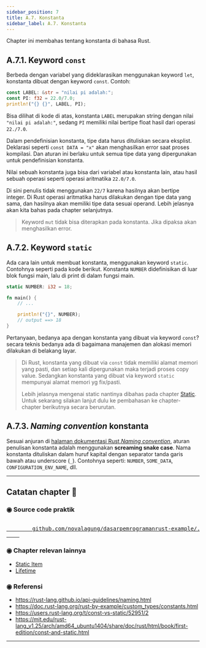 ```yaml
---
sidebar_position: 7
title: A.7. Konstanta
sidebar_label: A.7. Konstanta
---
```


Chapter ini membahas tentang konstanta di bahasa Rust.

## A.7.1. Keyword `const`

Berbeda dengan variabel yang dideklarasikan menggunakan keyword `let`, konstanta dibuat dengan keyword `const`. Contoh:

```rust
const LABEL: &str = "nilai pi adalah:";
const PI: f32 = 22.0/7.0;
println!("{} {}", LABEL, PI);
```

Bisa dilihat di kode di atas, konstanta `LABEL` merupakan string dengan nilai `"nilai pi adalah:"`, sedang `PI` memiliki nilai bertipe float hasil dari operasi `22./7.0`.

Dalam pendefinisian konstanta, tipe data harus dituliskan secara eksplist. Deklarasi seperti `const DATA = "x"` akan menghasilkan error saat proses kompilasi. Dan aturan ini berlaku untuk semua tipe data yang dipergunakan untuk pendefinisian konstanta.

Nilai sebuah konstanta juga bisa dari variabel atau konstanta lain, atau hasil sebuah operasi seperti operasi aritmatika `22.0/7.0`.

Di sini penulis tidak menggunakan `22/7` karena hasilnya akan bertipe integer. Di Rust operasi aritmatika harus dilakukan dengan tipe data yang sama, dan hasilnya akan memiliki tipe data sesuai operand. Lebih jelasnya akan kita bahas pada chapter selanjutnya.

> Keyword `mut` tidak bisa diterapkan pada konstanta. Jika dipaksa akan menghasilkan error.

## A.7.2. Keyword `static`

Ada cara lain untuk membuat konstanta, menggunakan keyword `static`. Contohnya seperti pada kode berikut. Konstanta `NUMBER` didefinisikan di luar blok fungsi main, lalu di print di dalam fungsi main.

```rust
static NUMBER: i32 = 18;

fn main() {
    // ...

    println!("{}", NUMBER);
    // output ==> 18
}
```

Pertanyaan, bedanya apa dengan konstanta yang dibuat via keyword `const`? secara teknis bedanya ada di bagaimana manajemen dan alokasi memori dilakukan di belakang layar.

> Di Rust, konstanta yang dibuat via `const` tidak memiliki alamat memori yang pasti, dan setiap kali dipergunakan maka terjadi proses copy value. Sedangkan konstanta yang dibuat via keyword `static` mempunyai alamat memori yg fix/pasti.
>
> Lebih jelasnya mengenai static nantinya dibahas pada chapter [Static](/basic/static). Untuk sekarang silakan lanjut dulu ke pembahasan ke chapter-chapter berikutnya secara berurutan.

## A.7.3. *Naming convention* konstanta

Sesuai anjuran di [halaman dokumentasi Rust](https://rust-lang.github.io/api-guidelines/naming.html),[*Naming convention*](https://rust-lang.github.io/api-guidelines/naming.html), aturan penulisan konstanta adalah menggunakan **screaming snake case**. Nama konstanta dituliskan dalam huruf kapital dengan separator tanda garis bawah atau underscore (`_`). Contohnya seperti: `NUMBER`, `SOME_DATA`, `CONFIGURATION_ENV_NAME`, dll.

---

## Catatan chapter 📑

### ◉ Source code praktik

<pre>
    <a href="https://github.com/novalagung/dasarpemrogramanrust-example/tree/master/konstanta">
        github.com/novalagung/dasarpemrogramanrust-example/../konstanta
    </a>
</pre>

### ◉ Chapter relevan lainnya

- [Static Item](/basic/static)
- [Lifetime](/basic/lifetime)

### ◉ Referensi

- https://rust-lang.github.io/api-guidelines/naming.html
- https://doc.rust-lang.org/rust-by-example/custom_types/constants.html
- https://users.rust-lang.org/t/const-vs-static/52951/2
- https://mit.edu/rust-lang_v1.25/arch/amd64_ubuntu1404/share/doc/rust/html/book/first-edition/const-and-static.html

---
